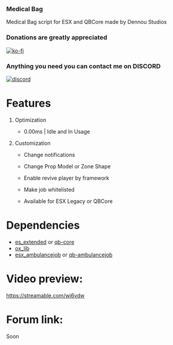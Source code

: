 ### Medical Bag
Medical Bag script for ESX and QBCore made by Dennou Studios 


### Donations are **greatly** appreciated
[![ko-fi](https://ko-fi.com/img/githubbutton_sm.svg)](https://ko-fi.com/dennoustudio)

### Anything you need you can contact me on DISCORD
[![discord](https://icon-library.com/images/discord-icon-png/discord-icon-png-0.jpg)](https://discord.gg/6rKw79dyCM)


# Features

1. Optimization

    -  0.00ms | Idle and In Usage

2. Customization

    - Change notifications

    - Change Prop Model or Zone Shape

    - Enable revive player by framework

    - Make job whitelisted

    - Available for ESX Legacy or QBCore




# Dependencies
* [es_extended](https://github.com/esx-framework/esx-legacy/tree/main/%5Besx%5D/es_extended) or [qb-core](https://github.com/qbcore-framework/qb-core)
* [ox_lib](https://github.com/overextended/ox_lib)
* [esx_ambulancejob](https://github.com/esx-framework/esx_ambulancejob) or [qb-ambulancejob](https://github.com/qbcore-framework/qb-ambulancejob)

# Video preview:
https://streamable.com/wi6vdw

# Forum link:
Soon